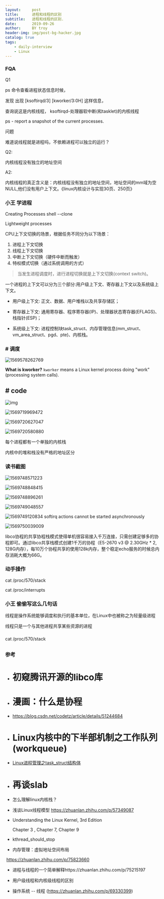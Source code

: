 ```yaml
---
layout:     post
title:      进程和线程的区别
subtitle:   进程和线程的区别.
date:       2019-09-26
author:     BY troy
header-img: img/post-bg-hacker.jpg
catalog: true
tags:
    - daily-interview
	- Linux
---
```




### FQA



Q1 

ps 命令查看进程状态信息时候，

发现 出现 [ksoftirqd/3]  [kworker/3:0H] 这样信息，

查询说这是内核线程， ksoftirqd-处理器软中断(和tasklet)的内核线程



ps - report a snapshot of the current processes.

问题

难道说线程就是进程吗，不依赖进程可以独立的运行？



Q2:

内核线程没有独立的地址空间

A2:

内核线程的真正含义是：内核线程没有独立的地址空间，地址空间的mm域为空NULL,他们没有用户上下文。《linux内核设计与实现30页、250页》



### 小王 学进程



Creating Processes  shell --clone



Lightweight processes 





CPU上下文切换的场景，根据任务不同分为以下场景：

1. 进程上下文切换
2. 线程上下文切换
3. 中断上下文切换（硬件中断而触发）
4. 特权模式切换（通过系统调用的方式）



> 当发生进程调度时，进行进程切换就是上下文切换(context switch)。





一个进程的上下文可以分为三个部分:用户级上下文、寄存器上下文以及系统级上下文。

- 用户级上下文: 正文、数据、用户堆栈以及共享存储区；



- 寄存器上下文: 通用寄存器、程序寄存器(IP)、处理器状态寄存器(EFLAGS)、栈指针(ESP)；



- 系统级上下文: 进程控制块task_struct、内存管理信息(mm_struct、vm_area_struct、pgd、pte)、内核栈。

###  # 调度

![1569578262769](../images/201909/1569578262769.png)



**What is kworker?** `kworker` means a Linux kernel process doing "work" (processing system calls). 





## # code

![img](../images/201909/20160331215845896-1569723301143)

![1569719969472](../images/201909/1569719969472.png)

![1569720627047](../images/201909/1569720627047.png)

![1569720580880](../images/201909/1569720580880.png)



每个进程都有一个单独的内核栈

内核中的堆和栈没有严格的地址区分

### 读书截图

![1569748571223](../images/201909/1569748571223.png)

![1569748848415](../images/201909/1569748848415.png)

![1569748896261](../images/201909/1569748896261.png)

![1569749048557](../images/201909/1569749048557.png)

![1569749120834](../images/201909/1569749120834.png)	softirq actions cannot be started asynchronously 

![1569750039009](../images/201909/1569750039009.png)

libco协程的共享协程栈模式使得单机很容易接入千万连接，只需创建足够多的协程即可。通过libco共享栈模式创建1千万的协程（E5-2670 v3 @ 2.30GHz * 2, 128G内存），每10万个协程共享的使用128k内存，整个稳定echo服务的时候总内存消耗大概为66G。





### 动手操作

cat  /proc/570/stack

cat /proc/interrupts





### 小王 偷偷写这么几句话

线程是操作系统能够调度和执行的基本单位，在Linux中也被称之为轻量级进程

线程只是一个与其他进程共享某些资源的进程



###  

cat  /proc/570/stack









## 



### 参考

- # 初窥腾讯开源的libco库

- # 漫画：什么是协程

- https://blog.csdn.net/codetz/article/details/51244684

- # Linux内核中的下半部机制之工作队列(workqueue)

- [Linux进程管理之task_struct结构体](https://www.cnblogs.com/zxc2man/p/6649771.html)

- # 再谈slab

- 怎么理解linux内核栈？

- 浅谈Linux线程模型 https://zhuanlan.zhihu.com/p/57349087

-  Understanding the Linux Kernel, 3rd Edition

   Chapter 3 , Chapter 7,   Chapter 9





- kthread_should_stop
- 内存管理：虚拟地址空间布局

​    https://zhuanlan.zhihu.com/p/75823660

- 进程与线程的一个简单解释https://zhuanlan.zhihu.com/p/75215197

- 用户级线程和内核级线程的区别

- 操作系统 -- 线程 (https://zhuanlan.zhihu.com/p/69330399)